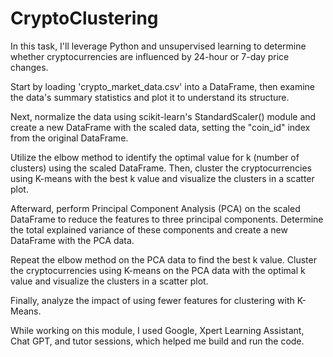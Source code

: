 # CryptoClustering

In this task, I'll leverage Python and unsupervised learning to determine whether cryptocurrencies are influenced by 24-hour or 7-day price changes.

Start by loading 'crypto_market_data.csv' into a DataFrame, then examine the data's summary statistics and plot it to understand its structure.

Next, normalize the data using scikit-learn's StandardScaler() module and create a new DataFrame with the scaled data, setting the "coin_id" index from the original DataFrame.

Utilize the elbow method to identify the optimal value for k (number of clusters) using the scaled DataFrame. Then, cluster the cryptocurrencies using K-means with the best k value and visualize the clusters in a scatter plot.

Afterward, perform Principal Component Analysis (PCA) on the scaled DataFrame to reduce the features to three principal components. Determine the total explained variance of these components and create a new DataFrame with the PCA data.

Repeat the elbow method on the PCA data to find the best k value. Cluster the cryptocurrencies using K-means on the PCA data with the optimal k value and visualize the clusters in a scatter plot.

Finally, analyze the impact of using fewer features for clustering with K-Means.

While working on this module, I used Google, Xpert Learning Assistant, Chat GPT, and tutor sessions, which helped me build and run the code.